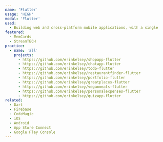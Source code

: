 ```yaml
---
name: 'Flutter'
usage: 'HIGH'
modal: 'Flutter'
used:
  - Building web and cross-platform mobile applications, with a single codebase.
featured:
  - MemCards
  - StreamTECH
practice:
  - name: 'all'
    projects:
      - https://github.com/erinkelsey/shopapp-flutter
      - https://github.com/erinkelsey/chatapp-flutter
      - https://github.com/erinkelsey/todo-flutter
      - https://github.com/erinkelsey/restaurantfinder-flutter
      - https://github.com/erinkelsey/portfolio-flutter
      - https://github.com/erinkelsey/greatplaces-flutter
      - https://github.com/erinkelsey/veganmeals-flutter
      - https://github.com/erinkelsey/personalexpenses-flutter
      - https://github.com/erinkelsey/quizapp-flutter
related:
  - Dart
  - Firebase
  - CodeMagic
  - iOS
  - Android
  - App Store Connect
  - Google Play Console
---
```

